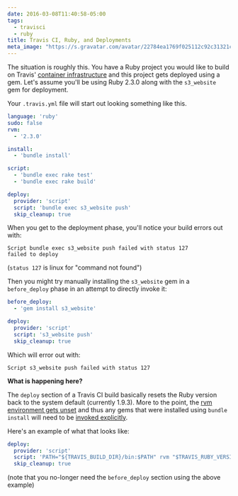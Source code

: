 ```yaml
---
date: 2016-03-08T11:40:58-05:00
tags:
  - travisci
  - ruby
title: Travis CI, Ruby, and Deployments
meta_image: "https://s.gravatar.com/avatar/22784ea1769f025112c92c31321c6bf1?s=400"
---
```


The situation is roughly this. You have a Ruby project you would like to build
on Travis' [container infrastructure][1] and this project gets deployed using a
gem. Let's assume you'll be using Ruby 2.3.0 along with the `s3_website` gem
for deployment.

Your `.travis.yml` file will start out looking something like this.

``` yaml
language: 'ruby'
sudo: false
rvm:
  - '2.3.0'

install:
  - 'bundle install'

script:
  - 'bundle exec rake test'
  - 'bundle exec rake build'

deploy:
  provider: 'script'
  script: 'bundle exec s3_website push'
  skip_cleanup: true
```

When you get to the deployment phase, you'll notice your build errors out with:

``` text
Script bundle exec s3_website push failed with status 127
failed to deploy
```

(`status 127` is linux for "command not found")

Then you might try manually installing the `s3_website` gem in a
`before_deploy` phase in an attempt to directly invoke it:

``` yaml
before_deploy:
  - 'gem install s3_website'

deploy:
  provider: 'script'
  script: 's3_website push'
  skip_cleanup: true
```

Which will error out with:

``` text
Script s3_website push failed with status 127
```

**What is happening here?**

The `deploy` section of a Travis CI build basically resets the Ruby version
back to the system default (currently 1.9.3). More to the point, the [rvm
environment gets unset][2] and thus any gems that were installed using `bundle
install` will need to be [invoked explicitly][3].

Here's an example of what that looks like:

``` yaml
deploy:
  provider: 'script'
  script: 'PATH="${TRAVIS_BUILD_DIR}/bin:$PATH" rvm "$TRAVIS_RUBY_VERSION" do bundle exec s3_website push'
  skip_cleanup: true
```

(note that you no-longer need the `before_deploy` section using the above
example)

[1]: https://docs.travis-ci.com/user/workers/container-based-infrastructure
[2]: https://github.com/travis-ci/travis-ci/issues/5205
[3]: https://github.com/travis-ci/docs-travis-ci-com/pull/441

